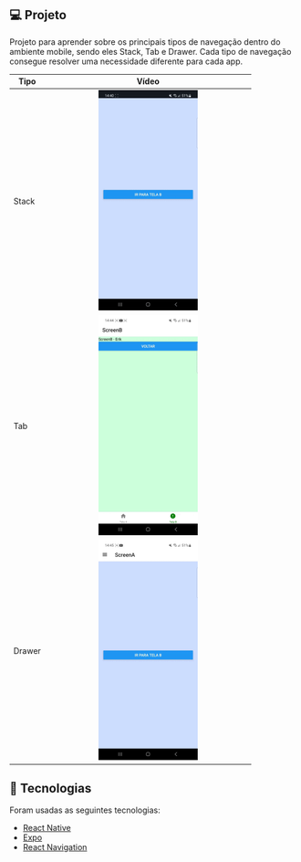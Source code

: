 ## :computer: Projeto

Projeto para aprender sobre os principais tipos de navegação dentro do ambiente mobile, sendo eles Stack, Tab e Drawer. Cada tipo de navegação consegue resolver uma necessidade diferente para cada app.

<table>
  <thead>
    <tr>
      <th>Tipo</th>
      <th>Vídeo</th>
    </tr>
  </thead>
  <body>
    <tr>
      <td>Stack</td>
      <td align="center">
        <img src=".github/stack.gif" width="50%">
      </td>
    </tr>
    <tr>
      <td>Tab</td>
      <td align="center">
        <img src=".github/tab.gif" width="50%">
      </td>
    </tr>
    <tr>
      <td>Drawer</td>
      <td align="center">
        <img src=".github/drawer.gif" width="50%">
      </td>
    </tr>
  </body>
</table>

## :rocket: Tecnologias

Foram usadas as seguintes tecnologias:

- [React Native](https://reactnative.dev)
- [Expo](https://expo.dev)
- [React Navigation](https://reactnavigation.org)
